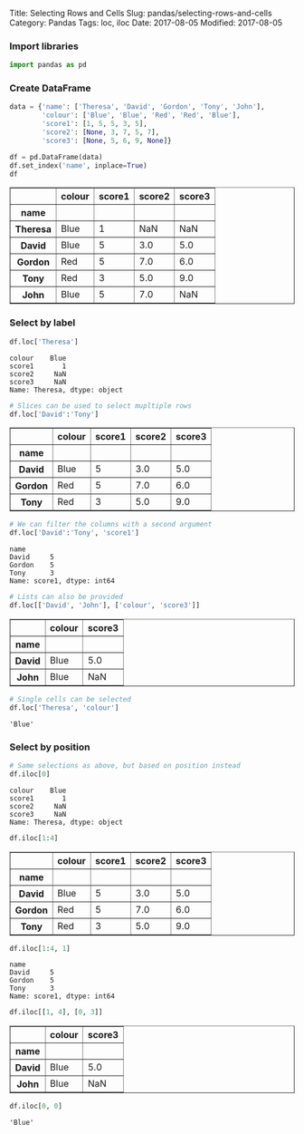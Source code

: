 Title: Selecting Rows and Cells
Slug: pandas/selecting-rows-and-cells
Category: Pandas
Tags: loc, iloc
Date: 2017-08-05
Modified: 2017-08-05

### Import libraries


```python
import pandas as pd
```

### Create DataFrame


```python
data = {'name': ['Theresa', 'David', 'Gordon', 'Tony', 'John'],
        'colour': ['Blue', 'Blue', 'Red', 'Red', 'Blue'],
        'score1': [1, 5, 5, 3, 5],
        'score2': [None, 3, 7, 5, 7],
        'score3': [None, 5, 6, 9, None]}

df = pd.DataFrame(data)
df.set_index('name', inplace=True)
df
```




<div>
<style>
    .dataframe thead tr:only-child th {
        text-align: right;
    }

    .dataframe thead th {
        text-align: left;
    }

    .dataframe tbody tr th {
        vertical-align: top;
    }
</style>
<table border="1" class="dataframe">
  <thead>
    <tr style="text-align: right;">
      <th></th>
      <th>colour</th>
      <th>score1</th>
      <th>score2</th>
      <th>score3</th>
    </tr>
    <tr>
      <th>name</th>
      <th></th>
      <th></th>
      <th></th>
      <th></th>
    </tr>
  </thead>
  <tbody>
    <tr>
      <th>Theresa</th>
      <td>Blue</td>
      <td>1</td>
      <td>NaN</td>
      <td>NaN</td>
    </tr>
    <tr>
      <th>David</th>
      <td>Blue</td>
      <td>5</td>
      <td>3.0</td>
      <td>5.0</td>
    </tr>
    <tr>
      <th>Gordon</th>
      <td>Red</td>
      <td>5</td>
      <td>7.0</td>
      <td>6.0</td>
    </tr>
    <tr>
      <th>Tony</th>
      <td>Red</td>
      <td>3</td>
      <td>5.0</td>
      <td>9.0</td>
    </tr>
    <tr>
      <th>John</th>
      <td>Blue</td>
      <td>5</td>
      <td>7.0</td>
      <td>NaN</td>
    </tr>
  </tbody>
</table>
</div>



### Select by label


```python
df.loc['Theresa']
```




    colour    Blue
    score1       1
    score2     NaN
    score3     NaN
    Name: Theresa, dtype: object




```python
# Slices can be used to select mupltiple rows
df.loc['David':'Tony']
```




<div>
<style>
    .dataframe thead tr:only-child th {
        text-align: right;
    }

    .dataframe thead th {
        text-align: left;
    }

    .dataframe tbody tr th {
        vertical-align: top;
    }
</style>
<table border="1" class="dataframe">
  <thead>
    <tr style="text-align: right;">
      <th></th>
      <th>colour</th>
      <th>score1</th>
      <th>score2</th>
      <th>score3</th>
    </tr>
    <tr>
      <th>name</th>
      <th></th>
      <th></th>
      <th></th>
      <th></th>
    </tr>
  </thead>
  <tbody>
    <tr>
      <th>David</th>
      <td>Blue</td>
      <td>5</td>
      <td>3.0</td>
      <td>5.0</td>
    </tr>
    <tr>
      <th>Gordon</th>
      <td>Red</td>
      <td>5</td>
      <td>7.0</td>
      <td>6.0</td>
    </tr>
    <tr>
      <th>Tony</th>
      <td>Red</td>
      <td>3</td>
      <td>5.0</td>
      <td>9.0</td>
    </tr>
  </tbody>
</table>
</div>




```python
# We can filter the columns with a second argument
df.loc['David':'Tony', 'score1']
```




    name
    David     5
    Gordon    5
    Tony      3
    Name: score1, dtype: int64




```python
# Lists can also be provided
df.loc[['David', 'John'], ['colour', 'score3']]
```




<div>
<style>
    .dataframe thead tr:only-child th {
        text-align: right;
    }

    .dataframe thead th {
        text-align: left;
    }

    .dataframe tbody tr th {
        vertical-align: top;
    }
</style>
<table border="1" class="dataframe">
  <thead>
    <tr style="text-align: right;">
      <th></th>
      <th>colour</th>
      <th>score3</th>
    </tr>
    <tr>
      <th>name</th>
      <th></th>
      <th></th>
    </tr>
  </thead>
  <tbody>
    <tr>
      <th>David</th>
      <td>Blue</td>
      <td>5.0</td>
    </tr>
    <tr>
      <th>John</th>
      <td>Blue</td>
      <td>NaN</td>
    </tr>
  </tbody>
</table>
</div>




```python
# Single cells can be selected
df.loc['Theresa', 'colour']
```




    'Blue'



### Select by position


```python
# Same selections as above, but based on position instead
df.iloc[0]
```




    colour    Blue
    score1       1
    score2     NaN
    score3     NaN
    Name: Theresa, dtype: object




```python
df.iloc[1:4]
```




<div>
<style>
    .dataframe thead tr:only-child th {
        text-align: right;
    }

    .dataframe thead th {
        text-align: left;
    }

    .dataframe tbody tr th {
        vertical-align: top;
    }
</style>
<table border="1" class="dataframe">
  <thead>
    <tr style="text-align: right;">
      <th></th>
      <th>colour</th>
      <th>score1</th>
      <th>score2</th>
      <th>score3</th>
    </tr>
    <tr>
      <th>name</th>
      <th></th>
      <th></th>
      <th></th>
      <th></th>
    </tr>
  </thead>
  <tbody>
    <tr>
      <th>David</th>
      <td>Blue</td>
      <td>5</td>
      <td>3.0</td>
      <td>5.0</td>
    </tr>
    <tr>
      <th>Gordon</th>
      <td>Red</td>
      <td>5</td>
      <td>7.0</td>
      <td>6.0</td>
    </tr>
    <tr>
      <th>Tony</th>
      <td>Red</td>
      <td>3</td>
      <td>5.0</td>
      <td>9.0</td>
    </tr>
  </tbody>
</table>
</div>




```python
df.iloc[1:4, 1]
```




    name
    David     5
    Gordon    5
    Tony      3
    Name: score1, dtype: int64




```python
df.iloc[[1, 4], [0, 3]]
```




<div>
<style>
    .dataframe thead tr:only-child th {
        text-align: right;
    }

    .dataframe thead th {
        text-align: left;
    }

    .dataframe tbody tr th {
        vertical-align: top;
    }
</style>
<table border="1" class="dataframe">
  <thead>
    <tr style="text-align: right;">
      <th></th>
      <th>colour</th>
      <th>score3</th>
    </tr>
    <tr>
      <th>name</th>
      <th></th>
      <th></th>
    </tr>
  </thead>
  <tbody>
    <tr>
      <th>David</th>
      <td>Blue</td>
      <td>5.0</td>
    </tr>
    <tr>
      <th>John</th>
      <td>Blue</td>
      <td>NaN</td>
    </tr>
  </tbody>
</table>
</div>




```python
df.iloc[0, 0]
```




    'Blue'
